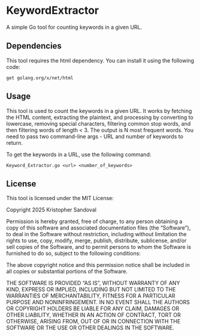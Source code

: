 # KeywordExtractor
A simple Go tool for counting keywords in a given URL.

## Dependencies
This tool requires the html dependency. You can install it using the following code:

````
get golang.org/x/net/html
````

## Usage
This tool is used to count the keywords in a given URL. It works by fetching the HTML content, extracting the plaintext, and processing by converting to lowercase, removing special characters, filtering common stop words, and then filtering words of length < 3. The output is N most frequent words. You need to pass two command-line args - URL and number of keywords to return.

To get the keywords in a URL, use the following command:

````
Keyword_Extractor.go <url> <number_of_keywords>
````

## License
This tool is licensed under the MIT License:

Copyright 2025 Kristopher Sandoval

Permission is hereby granted, free of charge, to any person obtaining a copy of this software and associated documentation files (the “Software”), to deal in the Software without restriction, including without limitation the rights to use, copy, modify, merge, publish, distribute, sublicense, and/or sell copies of the Software, and to permit persons to whom the Software is furnished to do so, subject to the following conditions:

The above copyright notice and this permission notice shall be included in all copies or substantial portions of the Software.

THE SOFTWARE IS PROVIDED “AS IS”, WITHOUT WARRANTY OF ANY KIND, EXPRESS OR IMPLIED, INCLUDING BUT NOT LIMITED TO THE WARRANTIES OF MERCHANTABILITY, FITNESS FOR A PARTICULAR PURPOSE AND NONINFRINGEMENT. IN NO EVENT SHALL THE AUTHORS OR COPYRIGHT HOLDERS BE LIABLE FOR ANY CLAIM, DAMAGES OR OTHER LIABILITY, WHETHER IN AN ACTION OF CONTRACT, TORT OR OTHERWISE, ARISING FROM, OUT OF OR IN CONNECTION WITH THE SOFTWARE OR THE USE OR OTHER DEALINGS IN THE SOFTWARE.
